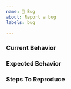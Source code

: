 ```yaml
---
name: 🐞 Bug
about: Report a bug
labels: bug

---
```


<!-- Thanks for your contribution!
Please fill out this template as good as possible.
Please don't include any personal or sensitive data.
-->

### Current Behavior
<!-- A concise description of what you're experiencing. -->

### Expected Behavior
<!-- A concise description of what you expected to happen. -->

### Steps To Reproduce
<!-- Please provide a clear procedure how to reproduce the bug. 
Important technical details: 
user information, screenshots, browser, app-version, environment, operating system, device, etc.
-->
